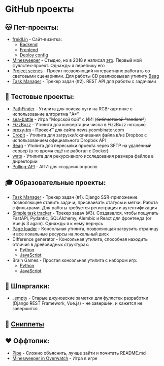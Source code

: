 # GitHub проекты
## 😽 Пет-проекты:
* [freidl.in](http://freidl.in) - Сайт-визитка:
    * [Backend](https://github.com/mnogom/bash-backend)
    * [Frontend](https://github.com/mnogom/bash-frontend)
    * [Deploy config](https://github.com/mnogom/bash-deploy)
* [Minesweeper](https://mine.aloy.xyz) - Стыдно, но в 2018 я написал [это](https://github.com/mnogom/minesweeper). Первый мой фуллстек-проект. Однажды я перепишу его
* [Project scenes](https://scene.aloy.xyz/) - Проект позволяющий интерактивно работать со световыми сценариями. Для работы CD реализовывал утилиту [Beag](https://github.com/mnogom/beget-agent)
* [Task Manager](https://github.com/mnogom/task_manager) - Трекер задач (#2). REST API для работы с задачами

## 🧷 Тестовые проекты:
* [PathFinder](https://github.com/mnogom/pathfinder) - Утилита для поиска пути на RGB-картинке с использование алгоритма "A*"
* [sea-battle](https://github.com/mnogom/sea-battle) - Игра "Морской бой" с ИИ! (~~библиотекой "random"~~)
* [FizzBuzz](https://github.com/mnogom/FizzBuzz) - Утилита для конвертации числа в FizzBuzz нотацию
* [proxy-tm](https://github.com/mnogom/proxy-tm) - Прокси™ для сайта news.ycombinator.com
* [DropIt](https://github.com/mnogom/dropit) - Утилита для загрузки/скачивания файла в/из Dropbox с использованием официального Dropbox API
* [Beag](https://github.com/mnogom/beget-agent) - Утилита для пересылки проекта через SFTP на удалённый сервер (в то время ещё не работал с Docker)
* [wats](https://github.com/mnogom/what-about-the-size) - Утилита для рекурсивного исследования размера файлов в директории
* [Polling-API](https://github.com/mnogom/polling-api) - АПИ для создания опросов

## 🎓 Образовательные проекты:
* [Task Manager](https://github.com/mnogom/python-project-lvl4) - Трекер задач (#1). Django SSR-приложение позволяющее ставить задачи, присваивать статусы и метки. Работа с фильтрами. Для работы требуется регистрация и аутентификация
* [Simple task tracker](https://github.com/mnogom/simple-task-tracker) - Трекер задач (#3). Создавался, чтобы пощупать FastAPi, Pydantic, SQLAlchemy, Alembic и React для фронтенда (or Vue.js 3 again). Однажды я к нему вернусь
* [Page loader](https://github.com/mnogom/python-project-lvl3) - Консольная утилита, позволяющая загрузить страницу и все локальные ресурсы на локальный диск
* Difference generator - Консольная утилита, способная находить отличия в древовидных структурах:
  * [Python](https://github.com/mnogom/python-project-lvl2)
  * [JavaScript](https://github.com/mnogom/frontend-project-lvl2)
* Brain Games - Простая консольная утилита с набором игр:
  * [Python](https://github.com/mnogom/python-project-lvl1)
  * [JavaScript](https://github.com/mnogom/frontend-project-lvl1)

## 📓 Шпаргалки:
* [_empty](https://github.com/mnogom/_empty) - Старые джуновские заметки для фуллстек разработки (Django REST Framework, Vue.js) - не завершён, и кажется не завершится

## 📄 [Сниппеты](https://gist.github.com/mnogom)

## ❤️ Оффтопик:
* [Pipe](https://github.com/mnogom/pipe) - Сложно объяснить, лучше зайти и почитать README.md
* [Minesweeper in Overwatch](https://github.com/mnogom/overwatch-minesweeper) - Игра в игре
